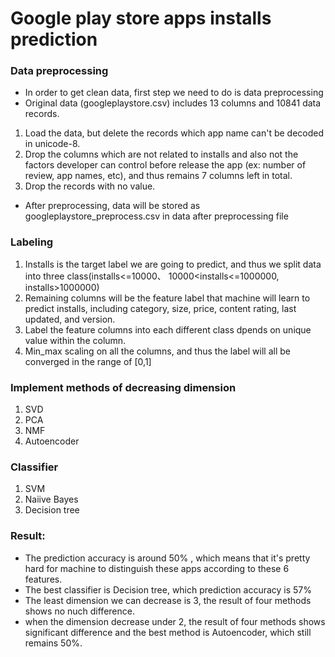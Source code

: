 # Google play store apps installs prediction
### Data preprocessing
* In order to get clean data, first step we need to do is data preprocessing
* Original data (googleplaystore.csv) includes 13 columns and 10841 data records.
1. Load the data, but delete the records which app name can't be decoded in unicode-8.  
2. Drop the columns which are not related to installs and also not the factors developer can control before release the app (ex: number of review, app names, etc), and thus remains 7 columns left in total.
3. Drop the records with no value. 
* After preprocessing, data will be stored as googleplaystore_preprocess.csv in data after preprocessing file

### Labeling
1. Installs is the target label we are going to predict, and thus we split data into three class(installs<=10000、 10000<installs<=1000000, installs>1000000) 
2. Remaining columns will be the feature label that machine will learn to predict installs, including category, size, price, content rating, last updated, and version. 
3. Label the feature columns into each different class dpends on unique value within the column. 
4. Min_max scaling on all the columns, and thus the label will all be converged in the range of [0,1]

### Implement methods of decreasing dimension
1. SVD
2. PCA
3. NMF
4. Autoencoder

### Classifier
1. SVM
2. Naiive Bayes
3. Decision tree

### Result:
* The prediction accuracy is around 50% , which means that it's pretty hard for machine to distinguish these apps according to these 6 features.
* The best classifier is Decision tree, which prediction accuracy is 57%
* The least dimension we can decrease is 3, the result of four methods shows no nuch difference.
* when the dimension decrease under 2, the result of four methods shows significant difference and the best method is Autoencoder, which still remains 50%.




